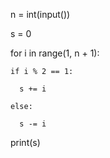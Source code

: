 n = int(input())

s = 0

for i in range(1, n + 1):

    if i % 2 == 1:

      s += i

    else:

      s -= i
      
print(s)